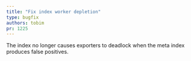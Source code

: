 ```yaml
---
title: "Fix index worker depletion"
type: bugfix
authors: tobim
pr: 1225
---
```


The index no longer causes exporters to deadlock when the meta index produces
false positives.
